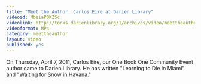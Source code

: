 ```yaml
---
title: "Meet the Author: Carlos Eire at Darien Library"
videoid: MbeiaP0KZSc
videolink: http://tonks.darienlibrary.org/1/archives/video/meettheauthor/20110407_carlos_eire.mp4
videoformat: MP4
category: meettheauthor
layout: video
published: yes
---
```


On Thursday, April 7, 2011, Carlos Eire, our One Book One Community Event author came to Darien Library. He has written "Learning to Die in Miami" and "Waiting for Snow in Havana."